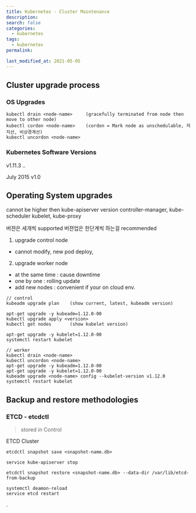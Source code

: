 ```yaml
---
title: Kubernetes - Cluster Maintenance
description:
search: false
categories:
  - kubernetes
tags:
  - kubernetes
permalink:

last_modified_at: 2021-05-05
---
```



## Cluster upgrade process

### OS Upgrades

```
kubectl drain <node-name>     (gracefully terminated from node then move to other node)
kubectl cordon <node-name>    (cordon = Mark node as unschedulable, 저지선, 비상경계선)
kubectl uncordon <node-name>
```

### Kubernetes Software Versions

v1.11.3
<major>.<minor>.<patch>

July 2015 v1.0


## Operating System upgrades

cannot be higher then kube-apiserver version
controller-manager, kube-scheduler
kubelet, kube-proxy

버젼은 세개씩 supported
버젼업은 한단계씩 하는걸 recommended


1. upgrade control node
  - cannot modify, new pod deploy,
2. upgrade worker node
  - at the same time : cause downtime
  - one by one : rolling update
  - add new nodes : convenient if your on cloud env.

```
// control
kubeadm upgrade plan    (show current, latest, kubeadm version)

apt-get upgrade -y kubeadm=1.12.0-00
kubectl upgrade apply <version>
kubectl get nodes       (show kubelet version)

apt-get upgrade -y kubelet=1.12.0-00
systemctl restart kubelet

// worker
kubectl drain <node-name>
kubectl uncordon <node-name>
apt-get upgrade -y kubeadm=1.12.0-00
apt-get upgrade -y kubelet=1.12.0-00
kubeadm upgrade <node-name> config --kubelet-version v1.12.0
systemctl restart kubelet
```


## Backup and restore methodologies

### ETCD - etcdctl

> stored in Control

ETCD Cluster
```
etcdctl snapshot save <snapshot-name.db>

service kube-apiserver stop

etcdctl snapshot restore <snapshot-name.db> --data-dir /var/lib/etcd-from-backup

systemctl deamon-reload
service etcd restart
```





.
